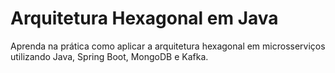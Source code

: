 # Arquitetura Hexagonal em Java

Aprenda na prática como aplicar a arquitetura hexagonal em microsserviços utilizando Java, Spring Boot, MongoDB e Kafka.
